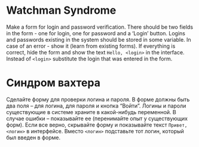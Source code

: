 # Watchman Syndrome

Make a form for login and password verification. There should be two fields in the form - one for login, one for password and a ‘Login’ button. Logins and passwords existing in the system should be stored in some variable. In case of an error - show it (learn from existing forms). If everything is correct, hide the form and show the text `Hello, <login>` in the interface. Instead of `<login>` substitute the login that was entered in the form.

# Синдром вахтера

Сделайте форму для проверки логина и пароля. В форме должны быть два поля – для логина, для пароля и кнопка “Войти”. Логины и пароли существующие в системе храните в какой-нибудь переменной. В случае ошибки – показывайте ее (перенимайте опыт у существующих форм). Если все верно, скрывайте форму и показывайте текст `Привет, <логин>` в интерфейсе. Вместо `<логин>` подставьте тот логин, который был введен в форме.

